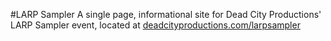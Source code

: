 #LARP Sampler
A single page, informational site for Dead City Productions' LARP Sampler event, located at [deadcityproductions.com/larpsampler](http://deadcityproductions.com/larpsampler)
